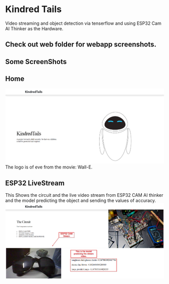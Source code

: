 # Kindred Tails
Video streaming and object detection via tenserflow and using ESP32 Cam AI Thinker as the Hardware.

## Check out web folder for webapp screenshots.
## Some ScreenShots
## Home
![Alt text](screenshot/1.png "Home")
The logo is of eve from the movie: Wall-E.

## ESP32 LiveStream
This Shows the circuit and the live video stream from ESP32 CAM AI thinker and the model predicting the object and sending the values of accuracy.
![Alt text](screenshot/3.png "Live Stream")
